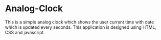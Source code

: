 # Analog-Clock
This is a simple analog clock which shows the user current time with date which is updated every seconds. This application is designed using HTML, CSS and javascript.
